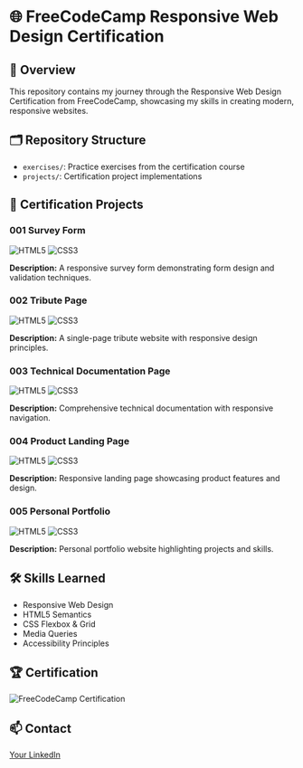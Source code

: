 # 🌐 FreeCodeCamp Responsive Web Design Certification

## 📜 Overview
This repository contains my journey through the Responsive Web Design Certification from FreeCodeCamp, showcasing my skills in creating modern, responsive websites.

## 🗂️ Repository Structure
- `exercises/`: Practice exercises from the certification course
- `projects/`: Certification project implementations

## 🚀 Certification Projects

### 001 Survey Form
![HTML5](https://img.shields.io/badge/HTML5-E34F26?style=for-the-badge&logo=html5&logoColor=white)
![CSS3](https://img.shields.io/badge/CSS3-1572B6?style=for-the-badge&logo=css3&logoColor=white)

**Description:** A responsive survey form demonstrating form design and validation techniques.

### 002 Tribute Page
![HTML5](https://img.shields.io/badge/HTML5-E34F26?style=for-the-badge&logo=html5&logoColor=white)
![CSS3](https://img.shields.io/badge/CSS3-1572B6?style=for-the-badge&logo=css3&logoColor=white)

**Description:** A single-page tribute website with responsive design principles.

### 003 Technical Documentation Page
![HTML5](https://img.shields.io/badge/HTML5-E34F26?style=for-the-badge&logo=html5&logoColor=white)
![CSS3](https://img.shields.io/badge/CSS3-1572B6?style=for-the-badge&logo=css3&logoColor=white)

**Description:** Comprehensive technical documentation with responsive navigation.

### 004 Product Landing Page
![HTML5](https://img.shields.io/badge/HTML5-E34F26?style=for-the-badge&logo=html5&logoColor=white)
![CSS3](https://img.shields.io/badge/CSS3-1572B6?style=for-the-badge&logo=css3&logoColor=white)

**Description:** Responsive landing page showcasing product features and design.

### 005 Personal Portfolio
![HTML5](https://img.shields.io/badge/HTML5-E34F26?style=for-the-badge&logo=html5&logoColor=white)
![CSS3](https://img.shields.io/badge/CSS3-1572B6?style=for-the-badge&logo=css3&logoColor=white)

**Description:** Personal portfolio website highlighting projects and skills.

## 🛠️ Skills Learned
- Responsive Web Design
- HTML5 Semantics
- CSS Flexbox & Grid
- Media Queries
- Accessibility Principles

## 🏆 Certification
![FreeCodeCamp Certification](https://img.shields.io/badge/Certified-FreeCodeCamp-0a0a23?style=for-the-badge)

## 📫 Contact
[Your LinkedIn](https://www.linkedin.com/in/yourprofile)
